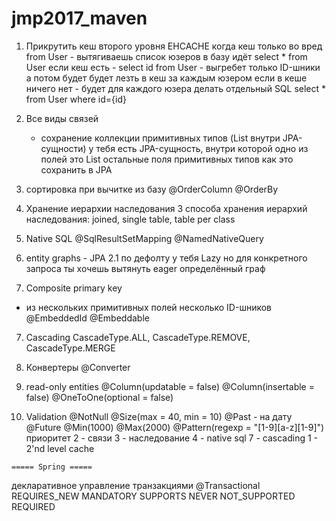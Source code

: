 # jmp2017_maven
 1. Прикрутить кеш второго уровня EHCACHE
    когда кеш только во вред
    from User - вытягиваешь список юзеров
    в базу идёт select * from User
    если кеш есть - select id from User - выгребет только ID-шники
    а потом будет будет лезть в кеш за каждым юзером
    если в кеше ничего нет - будет для каждого юзера делать отдельный SQL select * from User where id={id}
 
  2. Все виды связей
     + сохранение коллекции примитивных типов (List<String> внутри JPA-сущности)
    у тебя есть JPA-сущность, внутри которой одно из полей это List<String>
     остальные поля примитивных типов
  как это сохранить в JPA
 
  3. сортировка при вычитке из базу
      @OrderColumn
     @OrderBy
  4. Хранение иерархии наследования
     3 способа хранения иерархий наследования: joined, single table, table per class
  4. Native SQL
     @SqlResultSetMapping
     @NamedNativeQuery

  5. entity graphs - JPA 2.1
   по дефолту у тебя Lazy
   но для конкретного запроса ты хочешь вытянуть eager определённый граф
 
  6. Composite primary key
  - из нескольких примитивных полей
   несколько ID-шников
   @EmbeddedId
   @Embeddable
  
  7. Cascading
    CascadeType.ALL, CascadeType.REMOVE, CascadeType.MERGE
  8. Конвертеры @Converter
  
  9. read-only entities
  @Column(updatable = false)
  @Column(insertable = false)
  @OneToOne(optional = false)
  10. Validation
   @NotNull
   @Size(max = 40, min = 10)
   @Past - на дату
   @Future
   @Min(1000)
   @Max(2000)
   @Pattern(regexp = "[1-9][a-z][1-9]")
  приоритет
2 - связи
3 - наследование
4 - native sql
7 - cascading
1 - 2'nd level cache

    ===== Spring =====
   декларативное управление транзакциями
   @Transactional
    REQUIRES_NEW
    MANDATORY
    SUPPORTS
    NEVER
    NOT_SUPPORTED
    REQUIRED